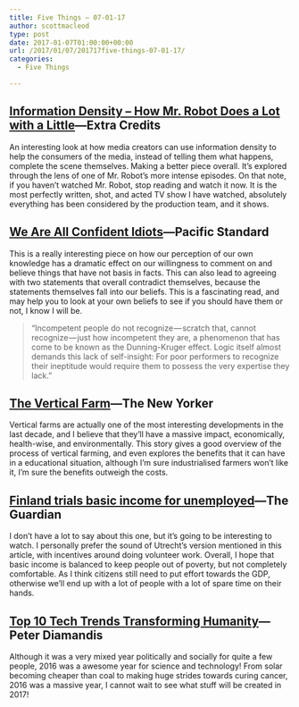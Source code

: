 ```yaml
---
title: Five Things – 07-01-17
author: scottmacleod
type: post
date: 2017-01-07T01:00:00+00:00
url: /2017/01/07/201717five-things-07-01-17/
categories:
  - Five Things

---
```

## [Information Density &#8211; How Mr. Robot Does a Lot with a Little][1]—Extra Credits

An interesting look at how media creators can use information density to help the consumers of the media, instead of telling them what happens, complete the scene themselves. Making a better piece overall. It’s explored through the lens of one of Mr. Robot’s more intense episodes. On that note, if you haven’t watched Mr. Robot, stop reading and watch it now. It is the most perfectly written, shot, and acted TV show I have watched, absolutely everything has been considered by the production team, and it shows.

## [We Are All Confident Idiots][2]—Pacific Standard

This is a really interesting piece on how our perception of our own knowledge has a dramatic effect on our willingness to comment on and believe things that have not basis in facts. This can also lead to agreeing with two statements that overall contradict themselves, because the statements themselves fall into our beliefs. This is a fascinating read, and may help you to look at your own beliefs to see if you should have them or not, I know I will be.

> “Incompetent people do not recognize — scratch that, cannot recognize — just how incompetent they are, a phenomenon that has come to be known as the Dunning-Kruger effect. Logic itself almost demands this lack of self-insight: For poor performers to recognize their ineptitude would require them to possess the very expertise they lack.”

## [The Vertical Farm][3]—The New Yorker

Vertical farms are actually one of the most interesting developments in the last decade, and I believe that they’ll have a massive impact, economically, health-wise, and environmentally. This story gives a good overview of the process of vertical farming, and even explores the benefits that it can have in a educational situation, although I’m sure industrialised farmers won’t like it, I’m sure the benefits outweigh the costs.

## [Finland trials basic income for unemployed][4]—The Guardian

I don’t have a lot to say about this one, but it’s going to be interesting to watch. I personally prefer the sound of Utrecht’s version mentioned in this article, with incentives around doing volunteer work. Overall, I hope that basic income is balanced to keep people out of poverty, but not completely comfortable. As I think citizens still need to put effort towards the GDP, otherwise we’ll end up with a lot of people with a lot of spare time on their hands.

## [Top 10 Tech Trends Transforming Humanity][5]—Peter Diamandis

Although it was a very mixed year politically and socially for quite a few people, 2016 was a awesome year for science and technology! From solar becoming cheaper than coal to making huge strides towards curing cancer, 2016 was a massive year, I cannot wait to see what stuff will be created in 2017!

 [1]: https://www.youtube.com/watch?v=ghrI2Vb8u2U
 [2]: https://psmag.com/we-are-all-confident-idiots-56a60eb7febc#.bpki4q1eu
 [3]: http://www.newyorker.com/magazine/2017/01/09/the-vertical-farm
 [4]: https://www.theguardian.com/world/2017/jan/03/finland-trials-basic-income-for-unemployed
 [5]: http://www.diamandis.com/blog/top-10-tech-trends-transforming-humanity
